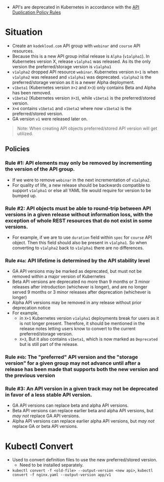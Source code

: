- API's are deprecated in Kubernetes in accordance with the [API Duplication Policy Rules](https://kubernetes.io/docs/reference/using-api/deprecation-policy/#deprecating-parts-of-the-api)
# Situation
- Create an `kodekloud.com` API group with `webinar` and `course` API resources.
- Because this is a new API group initial release is `Alpha` (`v1alpha1`). In Kubernetes version X, release `v1alpha1` was released. As its the only version the preferred/storage version is `v1alpha1`
- `v1alpha2` dropped API resource `webinar`. Kubernetes version `X+1` is when `v1alpha2` was released and `v1alpha1` was deprecated. `v1alpha2` is the preferred/storage version as it is a newer Alpha deployment.
- `v1beta1` (Kubernetes version `X+2` and `X+3`) only contains Beta and Alpha has been removed.
- `v1beta2` (Kubernetes version `X+3`), while `v1beta1` is the preferred/stored version.
- `X+4` contains `v1beta1` and `v1beta2` where now `v1beta2` is the preferred/stored version.
- GA version `v1` were released later on.
> Note: When creating API objects preferred/stored API version will get utilized.
## Policies
### **Rule #1: API elements may only be removed by incrementing the version of the API group.**
- If we were to remove `webinar` in the next incrementation of `v1alpha2`.
- For quality of life, a new release should be backwards compatible to support `v1alpha1` or else all YAML file would require for version to be bumped up.
### **Rule #2: API objects must be able to round-trip between API versions in a given release without information loss, with the exception of whole REST resources that do not exist in some versions.**
- For example, if we are to use `duration` field within `spec` for `course` API object. Then this field should also be present in `v1alpha1`. So when converting to `v1alpha2` back to `v1alpha1` there are no differences.
### **Rule `#4a`: API lifetime is determined by the API stability level**
- GA API versions may be marked as deprecated, but must not be removed within a major version of Kubernetes
- Beta API versions are deprecated no more than 9 months or 3 minor releases after introduction (whichever is longer), and are no longer served 9 months or 3 minor releases after deprecation (whichever is longer)
- Alpha API versions may be removed in any release without prior deprecation notice
- For example, 
	- in `X+1` Kubernetes version `v1alpha1` deployments break for users as it is not longer present. Therefore, it should be mentioned in the release notes letting users know to convert to the current preferred/storage version.
	- `X+3`, But it also contains `v1beta1`, which is now marked as `Deprecated` but is still part of the release.
### **Rule `#4b`: The "preferred" API version and the "storage version" for a given group may not advance until after a release has been made that supports both the new version and the previous version**
### **Rule #3: An API version in a given track may not be deprecated in favor of a less stable API version.**
- GA API versions can replace beta and alpha API versions.
- Beta API versions can replace earlier beta and alpha API versions, but _may not_ replace GA API versions.
- Alpha API versions can replace earlier alpha API versions, but _may not_ replace GA or beta API versions.
# Kubectl Convert
- Used to convert definition files to use the new preferred/stored version.
	- Need to be installed separately.
- `kubectl convert -f <old-file> --output-version <new api>`, `kubectl convert -f nginx.yaml --output-version app/v1`